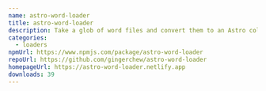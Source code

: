 ```yaml
---
name: astro-word-loader
title: astro-word-loader
description: Take a glob of word files and convert them to an Astro collection.
categories:
  - loaders
npmUrl: https://www.npmjs.com/package/astro-word-loader
repoUrl: https://github.com/gingerchew/astro-word-loader
homepageUrl: https://astro-word-loader.netlify.app
downloads: 39
---
```

